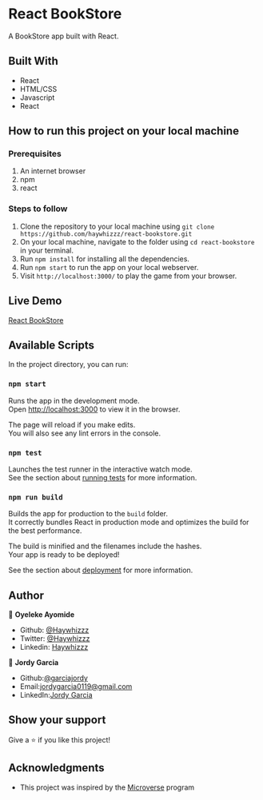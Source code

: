 # React BookStore

A BookStore app built with React.

## Built With

- React
- HTML/CSS
- Javascript
- React

## How to run this project on your local machine

### Prerequisites
1. An internet browser
2. npm
3. react

   
### Steps to follow
1. Clone the repository to your local machine using `git clone https://github.com/haywhizzz/react-bookstore.git`
2. On your local machine, navigate to the folder using `cd react-bookstore` in your terminal.
3. Run `npm install` for installing all the dependencies.
4. Run `npm start` to run the app on your local webserver.
5. Visit `http://localhost:3000/` to play the game from your browser.


## Live Demo

[React BookStore](https://react-bookstore-official.herokuapp.com/)

## Available Scripts

In the project directory, you can run:

### `npm start`

Runs the app in the development mode.\
Open [http://localhost:3000](http://localhost:3000) to view it in the browser.

The page will reload if you make edits.\
You will also see any lint errors in the console.

### `npm test`

Launches the test runner in the interactive watch mode.\
See the section about [running tests](https://facebook.github.io/create-react-app/docs/running-tests) for more information.

### `npm run build`

Builds the app for production to the `build` folder.\
It correctly bundles React in production mode and optimizes the build for the best performance.

The build is minified and the filenames include the hashes.\
Your app is ready to be deployed!

See the section about [deployment](https://facebook.github.io/create-react-app/docs/deployment) for more information.

## Author

👤 **Oyeleke Ayomide**

- Github: [@Haywhizzz](https://github.com/Haywhizzz)
- Twitter: [@Haywhizzz](https://twitter.com/Haywhizzz)
- Linkedin: [Haywhizzz](https://www.linkedin.com/in/oyelekeayomide)

👤 **Jordy Garcia**

- Github:[@garciajordy](https://github.com/garciajordy)
- Email:[jordygarcia0119@gmail.com](https://mail.google.com/mail/?view=cm&source=mailto&to=jordygarcia0119@gmail.com)
- LinkedIn:[Jordy Garcia](https://www.linkedin.com/in/jordy-garcia-675849206/)

## Show your support

Give a ⭐️ if you like this project!

## Acknowledgments
- This project was inspired by the [Microverse](https:www.microverse.org) program